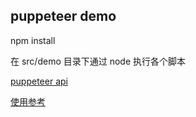 ## puppeteer demo

npm install

在 src/demo 目录下通过 node 执行各个脚本

[puppeteer api](https://zhaoqize.github.io/puppeteer-api-zh_CN/)

[使用参考](https://github.com/zhentaoo/puppeteer-deep)